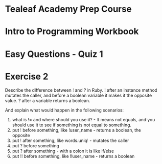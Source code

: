 # Tealeaf Academy Prep Course
# Intro to Programming Workbook
# Easy Questions - Quiz 1

# Exercise 2
Describe the difference between ! and ? in Ruby.
! after an instance method mutates the caller, and before a boolean variable it makes it the opposite value.
? after a variable returns a boolean.

And explain what would happen in the following scenarios:
1. what is != and where should you use it? - It means not equals, and you should use it to see if something is not equal to something.
2. put ! before something, like !user_name - returns a boolean, the opposite
3. put ! after something, like words.uniq! - mutates the caller
4. put ? before something
5. put ? after something - with a colon it is like if/else
6. put !! before something, like !!user_name  - returns a boolean

